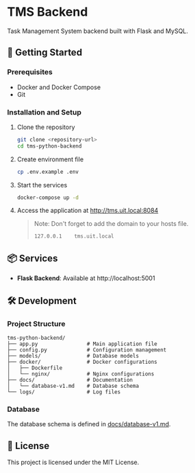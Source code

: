 # TMS Backend

Task Management System backend built with Flask and MySQL.

## 🚀 Getting Started

### Prerequisites

- Docker and Docker Compose
- Git

### Installation and Setup

1. Clone the repository
   ```bash
   git clone <repository-url>
   cd tms-python-backend
   ```

2. Create environment file
   ```bash
   cp .env.example .env
   ```

3. Start the services
   ```bash
   docker-compose up -d
   ```

4. Access the application at http://tms.uit.local:8084

   > Note: Don't forget to add the domain to your hosts file.
   >
   > ```
   > 127.0.0.1    tms.uit.local
   > ```

## 📦 Services

- **Flask Backend**: Available at http://localhost:5001

## 🛠️ Development

### Project Structure
```
tms-python-backend/
├── app.py                # Main application file
├── config.py             # Configuration management
├── models/               # Database models
├── docker/               # Docker configurations
│   ├── Dockerfile        
│   └── nginx/            # Nginx configurations
├── docs/                 # Documentation
│   └── database-v1.md    # Database schema
└── logs/                 # Log files
```

### Database

The database schema is defined in [docs/database-v1.md](docs/database-v1.md).

## 📄 License

This project is licensed under the MIT License.
